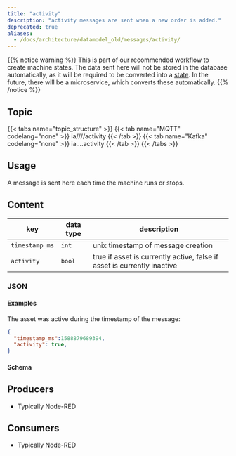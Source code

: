 ```yaml
---
title: "activity"
description: "activity messages are sent when a new order is added."
deprecated: true
aliases:
  - /docs/architecture/datamodel_old/messages/activity/
---
```


{{% notice warning %}}
This is part of our recommended workflow to create machine states. The data sent here will not be stored in the database automatically, as it will be required to be converted into a [state](/docs/architecture/datamodel/states). In the future, there will be a microservice, which converts these automatically.
{{% /notice %}}

## Topic

{{< tabs name="topic_structure" >}}
{{< tab name="MQTT" codelang="none" >}}
ia/<customerID>/<location>/<AssetID>/activity
{{< /tab >}}
{{< tab name="Kafka" codelang="none" >}}
ia.<customerID>.<location>.<AssetID>.activity
{{< /tab >}}
{{< /tabs >}}

## Usage

A message is sent here each time the machine runs or stops. 
## Content

| key            | data type | description                                                             |
|----------------|-----------|-------------------------------------------------------------------------|
| `timestamp_ms` | `int`     | unix timestamp of message creation                                      |
| `activity`     | `bool`    | true if asset is currently active, false if asset is currently inactive |

### JSON

#### Examples

The asset was active during the timestamp of the message:
```json
{
  "timestamp_ms":1588879689394,
  "activity": true,
}
```



#### Schema
<!---
```json
{
    "$schema": "http://json-schema.org/draft/2019-09/schema",
    "$id": "https://learn.umh.app/content/docs/architecture/datamodel/messages/addOrder.json",
    "type": "object",
    "default": {},
    "title": "Root Schema",
    "required": [
        "product_id",
        "order_id",
        "target_units"
    ],
    "properties": {
        "product_id": {
            "type": "string",
            "default": "",
            "title": "The product id to be produced",
            "examples": [
                "test",
                "Beierlinger 30x15"
            ]
        },
        "order_id": {
            "type": "string",
            "default": "",
            "title": "The order id of the order",
            "examples": [
                "test_order",
                "HA16/4889"
            ]
        },
        "target_units": {
            "type": "integer",
            "default": 0,
            "minimum": 0,
            "title": "The amount of units to be produced",
            "examples": [
                1,
                100
            ]
        }
    },
    "examples": [{
      "product_id": "Beierlinger 30x15",
      "order_id": "HA16/4889",
      "target_units": 1
    },{
      "product_id":"test",
      "order_id":"test_order",
      "target_units":100
    }]
}
```
--->
## Producers

- Typically Node-RED

## Consumers

- Typically Node-RED
